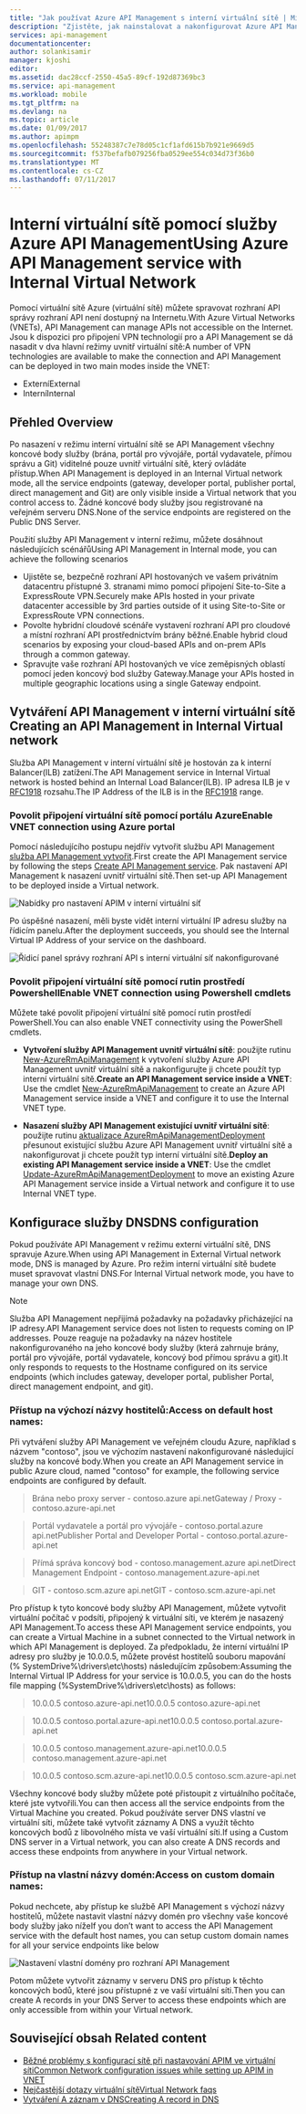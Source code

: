 ```yaml
---
title: "Jak používat Azure API Management s interní virtuální sítě | Microsoft Docs"
description: "Zjistěte, jak nainstalovat a nakonfigurovat Azure API Management v interní virtuální síť."
services: api-management
documentationcenter: 
author: solankisamir
manager: kjoshi
editor: 
ms.assetid: dac28ccf-2550-45a5-89cf-192d87369bc3
ms.service: api-management
ms.workload: mobile
ms.tgt_pltfrm: na
ms.devlang: na
ms.topic: article
ms.date: 01/09/2017
ms.author: apimpm
ms.openlocfilehash: 55248387c7e78d05c1cf1afd615b7b921e9669d5
ms.sourcegitcommit: f537befafb079256fba0529ee554c034d73f36b0
ms.translationtype: MT
ms.contentlocale: cs-CZ
ms.lasthandoff: 07/11/2017
---
```

# <a name="using-azure-api-management-service-with-internal-virtual-network"></a><span data-ttu-id="00890-103">Interní virtuální sítě pomocí služby Azure API Management</span><span class="sxs-lookup"><span data-stu-id="00890-103">Using Azure API Management service with Internal Virtual Network</span></span>
<span data-ttu-id="00890-104">Pomocí virtuální sítě Azure (virtuální sítě) můžete spravovat rozhraní API správy rozhraní API není dostupný na Internetu.</span><span class="sxs-lookup"><span data-stu-id="00890-104">With Azure Virtual Networks (VNETs), API Management can manage APIs not accessible on the Internet.</span></span> <span data-ttu-id="00890-105">Jsou k dispozici pro připojení VPN technologií pro a API Management se dá nasadit v dva hlavní režimy uvnitř virtuální sítě:</span><span class="sxs-lookup"><span data-stu-id="00890-105">A number of VPN technologies are available to make the connection and API Management can be deployed in two main modes inside the VNET:</span></span>
* <span data-ttu-id="00890-106">Externí</span><span class="sxs-lookup"><span data-stu-id="00890-106">External</span></span>
* <span data-ttu-id="00890-107">Interní</span><span class="sxs-lookup"><span data-stu-id="00890-107">Internal</span></span>

## <span data-ttu-id="00890-108"><a name="overview"> </a>Přehled</span><span class="sxs-lookup"><span data-stu-id="00890-108"><a name="overview"> </a>Overview</span></span>
<span data-ttu-id="00890-109">Po nasazení v režimu interní virtuální sítě se API Management všechny koncové body služby (brána, portál pro vývojáře, portál vydavatele, přímou správu a Git) viditelné pouze uvnitř virtuální sítě, který ovládáte přístup.</span><span class="sxs-lookup"><span data-stu-id="00890-109">When API Management is deployed in an Internal Virtual network mode, all the service endpoints (gateway, developer portal, publisher portal, direct management and Git) are only visible inside a Virtual network that you control access to.</span></span> <span data-ttu-id="00890-110">Žádné koncové body služby jsou registrované na veřejném serveru DNS.</span><span class="sxs-lookup"><span data-stu-id="00890-110">None of the service endpoints are registered on the Public DNS Server.</span></span>

<span data-ttu-id="00890-111">Použití služby API Management v interní režimu, můžete dosáhnout následujících scénářů</span><span class="sxs-lookup"><span data-stu-id="00890-111">Using API Management in Internal mode, you can achieve the following scenarios</span></span>
* <span data-ttu-id="00890-112">Ujistěte se, bezpečně rozhraní API hostovaných ve vašem privátním datacentru přístupné 3. stranami mimo pomocí připojení Site-to-Site a ExpressRoute VPN.</span><span class="sxs-lookup"><span data-stu-id="00890-112">Securely make APIs hosted in your private datacenter accessible by 3rd parties outside of it using Site-to-Site or ExpressRoute VPN connections.</span></span>
* <span data-ttu-id="00890-113">Povolte hybridní cloudové scénáře vystavení rozhraní API pro cloudové a místní rozhraní API prostřednictvím brány běžné.</span><span class="sxs-lookup"><span data-stu-id="00890-113">Enable hybrid cloud scenarios by exposing your cloud-based APIs and on-prem APIs through a common gateway.</span></span>
* <span data-ttu-id="00890-114">Spravujte vaše rozhraní API hostovaných ve více zeměpisných oblastí pomocí jeden koncový bod služby Gateway.</span><span class="sxs-lookup"><span data-stu-id="00890-114">Manage your APIs hosted in multiple geographic locations using a single Gateway endpoint.</span></span> 

## <span data-ttu-id="00890-115"><a name="enable-vpn"></a>Vytváření API Management v interní virtuální sítě</span><span class="sxs-lookup"><span data-stu-id="00890-115"><a name="enable-vpn"> </a>Creating an API Management in Internal Virtual network</span></span>
<span data-ttu-id="00890-116">Služba API Management v interní virtuální sítě je hostován za k interní Balancer(ILB) zatížení.</span><span class="sxs-lookup"><span data-stu-id="00890-116">The API Management service in Internal Virtual network is hosted behind an Internal Load Balancer(ILB).</span></span> <span data-ttu-id="00890-117">IP adresa ILB je v [RFC1918](http://www.faqs.org/rfcs/rfc1918.html) rozsahu.</span><span class="sxs-lookup"><span data-stu-id="00890-117">The IP Address of the ILB is in the [RFC1918](http://www.faqs.org/rfcs/rfc1918.html) range.</span></span>  

### <a name="enable-vnet-connection-using-azure-portal"></a><span data-ttu-id="00890-118">Povolit připojení virtuální sítě pomocí portálu Azure</span><span class="sxs-lookup"><span data-stu-id="00890-118">Enable VNET connection using Azure portal</span></span>
<span data-ttu-id="00890-119">Pomocí následujícího postupu nejdřív vytvořit službu API Management [služba API Management vytvořit][Create API Management service].</span><span class="sxs-lookup"><span data-stu-id="00890-119">First create the API Management service by following the steps [Create API Management service][Create API Management service].</span></span> <span data-ttu-id="00890-120">Pak nastavení API Management k nasazení uvnitř virtuální sítě.</span><span class="sxs-lookup"><span data-stu-id="00890-120">Then set-up API Management to be deployed inside a Virtual network.</span></span>

![Nabídky pro nastavení APIM v interní virtuální síť][api-management-using-internal-vnet-menu]

<span data-ttu-id="00890-122">Po úspěšné nasazení, měli byste vidět interní virtuální IP adresu služby na řídicím panelu.</span><span class="sxs-lookup"><span data-stu-id="00890-122">After the deployment succeeds, you should see the Internal Virtual IP Address of your service on the dashboard.</span></span>

![Řídicí panel správy rozhraní API s interní virtuální síť nakonfigurované][api-management-internal-vnet-dashboard]

### <a name="enable-vnet-connection-using-powershell-cmdlets"></a><span data-ttu-id="00890-124">Povolit připojení virtuální sítě pomocí rutin prostředí Powershell</span><span class="sxs-lookup"><span data-stu-id="00890-124">Enable VNET connection using Powershell cmdlets</span></span>
<span data-ttu-id="00890-125">Můžete také povolit připojení virtuální sítě pomocí rutin prostředí PowerShell.</span><span class="sxs-lookup"><span data-stu-id="00890-125">You can also enable VNET connectivity using the PowerShell cmdlets.</span></span>

* <span data-ttu-id="00890-126">**Vytvoření služby API Management uvnitř virtuální sítě**: použijte rutinu [New-AzureRmApiManagement](/powershell/module/azurerm.apimanagement/new-azurermapimanagement) k vytvoření služby Azure API Management uvnitř virtuální sítě a nakonfigurujte ji chcete použít typ interní virtuální sítě.</span><span class="sxs-lookup"><span data-stu-id="00890-126">**Create an API Management service inside a VNET**: Use the cmdlet [New-AzureRmApiManagement](/powershell/module/azurerm.apimanagement/new-azurermapimanagement) to create an Azure API Management service inside a VNET and configure it to use the Internal VNET type.</span></span>

* <span data-ttu-id="00890-127">**Nasazení služby API Management existující uvnitř virtuální sítě**: použijte rutinu [aktualizace AzureRmApiManagementDeployment](/powershell/module/azurerm.apimanagement/update-azurermapimanagementdeployment) přesunout existující službu Azure API Management uvnitř virtuální sítě a nakonfigurovat ji chcete použít typ interní virtuální sítě.</span><span class="sxs-lookup"><span data-stu-id="00890-127">**Deploy an existing API Management service inside a VNET**: Use the cmdlet [Update-AzureRmApiManagementDeployment](/powershell/module/azurerm.apimanagement/update-azurermapimanagementdeployment) to move an existing Azure API Management service inside a Virtual network and configure it to use Internal VNET type.</span></span>

## <span data-ttu-id="00890-128"><a name="apim-dns-configuration"></a>Konfigurace služby DNS</span><span class="sxs-lookup"><span data-stu-id="00890-128"><a name="apim-dns-configuration"></a>DNS configuration</span></span>
<span data-ttu-id="00890-129">Pokud používáte API Management v režimu externí virtuální sítě, DNS spravuje Azure.</span><span class="sxs-lookup"><span data-stu-id="00890-129">When using API Management in External Virtual network mode, DNS is managed by Azure.</span></span> <span data-ttu-id="00890-130">Pro režim interní virtuální sítě budete muset spravovat vlastní DNS.</span><span class="sxs-lookup"><span data-stu-id="00890-130">For Internal Virtual network mode, you have to manage your own DNS.</span></span>

> [!NOTE]
> <span data-ttu-id="00890-131">Služba API Management nepřijímá požadavky na požadavky přicházející na IP adresy.</span><span class="sxs-lookup"><span data-stu-id="00890-131">API Management service does not listen to requests coming on IP addresses.</span></span> <span data-ttu-id="00890-132">Pouze reaguje na požadavky na název hostitele nakonfigurovaného na jeho koncové body služby (která zahrnuje brány, portál pro vývojáře, portál vydavatele, koncový bod přímou správu a git).</span><span class="sxs-lookup"><span data-stu-id="00890-132">It only responds to requests to the Hostname configured on its service endpoints (which includes gateway, developer portal, publisher Portal, direct management endpoint, and git).</span></span>

### <a name="access-on-default-host-names"></a><span data-ttu-id="00890-133">Přístup na výchozí názvy hostitelů:</span><span class="sxs-lookup"><span data-stu-id="00890-133">Access on default host names:</span></span>
<span data-ttu-id="00890-134">Při vytváření služby API Management ve veřejném cloudu Azure, například s názvem "contoso", jsou ve výchozím nastavení nakonfigurované následující služby na koncové body.</span><span class="sxs-lookup"><span data-stu-id="00890-134">When you create an API Management service in public Azure cloud, named "contoso" for example, the following service endpoints are configured by default.</span></span>

>   <span data-ttu-id="00890-135">Brána nebo proxy server - contoso.azure api.net</span><span class="sxs-lookup"><span data-stu-id="00890-135">Gateway / Proxy - contoso.azure-api.net</span></span>

> <span data-ttu-id="00890-136">Portál vydavatele a portál pro vývojáře - contoso.portal.azure api.net</span><span class="sxs-lookup"><span data-stu-id="00890-136">Publisher Portal and Developer Portal - contoso.portal.azure-api.net</span></span>

> <span data-ttu-id="00890-137">Přímá správa koncový bod - contoso.management.azure api.net</span><span class="sxs-lookup"><span data-stu-id="00890-137">Direct Management Endpoint - contoso.management.azure-api.net</span></span>

>   <span data-ttu-id="00890-138">GIT - contoso.scm.azure api.net</span><span class="sxs-lookup"><span data-stu-id="00890-138">GIT - contoso.scm.azure-api.net</span></span>

<span data-ttu-id="00890-139">Pro přístup k tyto koncové body služby API Management, můžete vytvořit virtuální počítač v podsíti, připojený k virtuální síti, ve kterém je nasazený API Management.</span><span class="sxs-lookup"><span data-stu-id="00890-139">To access these API Management service endpoints, you can create a Virtual Machine in a subnet connected to the Virtual network in which API Management is deployed.</span></span> <span data-ttu-id="00890-140">Za předpokladu, že interní virtuální IP adresy pro služby je 10.0.0.5, můžete provést hostitelů souboru mapování (% SystemDrive%\drivers\etc\hosts) následujícím způsobem:</span><span class="sxs-lookup"><span data-stu-id="00890-140">Assuming the Internal Virtual IP Address for your service is 10.0.0.5, you can do the hosts file mapping (%SystemDrive%\drivers\etc\hosts) as follows:</span></span>

> <span data-ttu-id="00890-141">10.0.0.5 contoso.azure-api.net</span><span class="sxs-lookup"><span data-stu-id="00890-141">10.0.0.5    contoso.azure-api.net</span></span>

> <span data-ttu-id="00890-142">10.0.0.5 contoso.portal.azure-api.net</span><span class="sxs-lookup"><span data-stu-id="00890-142">10.0.0.5    contoso.portal.azure-api.net</span></span>

> <span data-ttu-id="00890-143">10.0.0.5 contoso.management.azure-api.net</span><span class="sxs-lookup"><span data-stu-id="00890-143">10.0.0.5    contoso.management.azure-api.net</span></span>

> <span data-ttu-id="00890-144">10.0.0.5 contoso.scm.azure-api.net</span><span class="sxs-lookup"><span data-stu-id="00890-144">10.0.0.5    contoso.scm.azure-api.net</span></span>

<span data-ttu-id="00890-145">Všechny koncové body služby můžete poté přistoupit z virtuálního počítače, které jste vytvořili.</span><span class="sxs-lookup"><span data-stu-id="00890-145">You can then access all the service endpoints from the Virtual Machine you created.</span></span> <span data-ttu-id="00890-146">Pokud používáte server DNS vlastní ve virtuální síti, můžete také vytvořit záznamy A DNS a využít těchto koncových bodů z libovolného místa ve vaší virtuální síti.</span><span class="sxs-lookup"><span data-stu-id="00890-146">If using a Custom DNS server in a Virtual network, you can also create A DNS records and access these endpoints from anywhere in your Virtual network.</span></span> 

### <a name="access-on-custom-domain-names"></a><span data-ttu-id="00890-147">Přístup na vlastní názvy domén:</span><span class="sxs-lookup"><span data-stu-id="00890-147">Access on custom domain names:</span></span>
<span data-ttu-id="00890-148">Pokud nechcete, aby přístup ke službě API Management s výchozí názvy hostitelů, můžete nastavit vlastní názvy domén pro všechny vaše koncové body služby jako níže</span><span class="sxs-lookup"><span data-stu-id="00890-148">If you don’t want to access the API Management service with the default host names, you can setup custom domain names for all your service endpoints like below</span></span>

![Nastavení vlastní domény pro rozhraní API Management][api-management-custom-domain-name]

<span data-ttu-id="00890-150">Potom můžete vytvořit záznamy v serveru DNS pro přístup k těchto koncových bodů, které jsou přístupné z ve vaší virtuální síti.</span><span class="sxs-lookup"><span data-stu-id="00890-150">Then you can create A records in your DNS Server to access these endpoints which are only accessible from within your Virtual network.</span></span>

## <span data-ttu-id="00890-151"><a name="related-content"></a>Související obsah</span><span class="sxs-lookup"><span data-stu-id="00890-151"><a name="related-content"> </a>Related content</span></span>
* <span data-ttu-id="00890-152">[Běžné problémy s konfigurací sítě při nastavování APIM ve virtuální síti][Common Network Configuration Issues]</span><span class="sxs-lookup"><span data-stu-id="00890-152">[Common Network configuration issues while setting up APIM in VNET][Common Network Configuration Issues]</span></span>
* [<span data-ttu-id="00890-153">Nejčastější dotazy virtuální sítě</span><span class="sxs-lookup"><span data-stu-id="00890-153">Virtual Network faqs</span></span>](../virtual-network/virtual-networks-faq.md)
* [<span data-ttu-id="00890-154">Vytváření A záznam v DNS</span><span class="sxs-lookup"><span data-stu-id="00890-154">Creating A record in DNS</span></span>](https://msdn.microsoft.com/en-us/library/bb727018.aspx)

[api-management-using-internal-vnet-menu]: ./media/api-management-using-with-internal-vnet/api-management-internal-vnet-menu.png
[api-management-internal-vnet-dashboard]: ./media/api-management-using-with-internal-vnet/api-management-internal-vnet-dashboard.png
[api-management-custom-domain-name]: ./media/api-management-using-with-internal-vnet/api-management-custom-domain-name.png

[Create API Management service]: api-management-get-started.md#create-service-instance
[Common Network Configuration Issues]: api-management-using-with-vnet.md#network-configuration-issues
